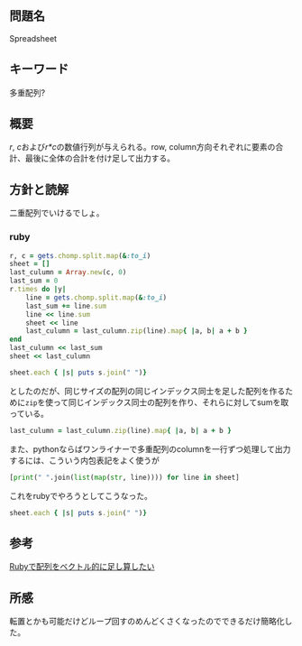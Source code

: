 ## 問題名
Spreadsheet
## キーワード
多重配列?
## 概要
*r*, *c*および*r\*c*の数値行列が与えられる。row, column方向それぞれに要素の合計、最後に全体の合計を付け足して出力する。
## 方針と読解
二重配列でいけるでしょ。

### ruby
```ruby
r, c = gets.chomp.split.map(&:to_i)
sheet = []
last_culumn = Array.new(c, 0)
last_sum = 0
r.times do |y|
    line = gets.chomp.split.map(&:to_i)
    last_sum += line.sum
    line << line.sum
    sheet << line
    last_culumn = last_culumn.zip(line).map{ |a, b| a + b }
end
last_culumn << last_sum
sheet << last_culumn

sheet.each { |s| puts s.join(" ")}
```
としたのだが、同じサイズの配列の同じインデックス同士を足した配列を作るために`zip`を使って同じインデックス同士の配列を作り、それらに対してsumを取っている。
```ruby
last_culumn = last_culumn.zip(line).map{ |a, b| a + b }
```
また、pythonならばワンライナーで多重配列のcolumnを一行ずつ処理して出力するには、こういう内包表記をよく使うが
```python
[print(" ".join(list(map(str, line)))) for line in sheet]
```
これをrubyでやろうとしてこうなった。
```ruby
sheet.each { |s| puts s.join(" ")}
```
## 参考
[Rubyで配列をベクトル的に足し算したい](https://qiita.com/Kta-M/items/b54f12d3eb49520925e7)
## 所感
転置とかも可能だけどループ回すのめんどくさくなったのでできるだけ簡略化した。
